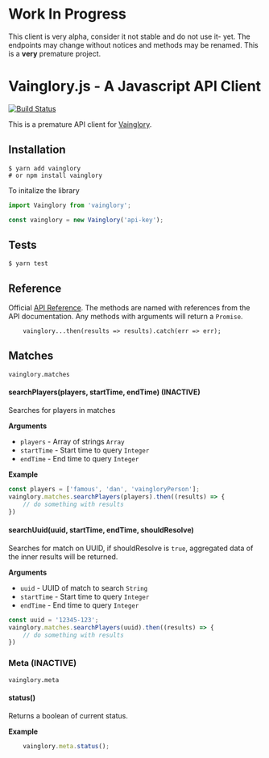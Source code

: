 # Work In Progress

This client is very alpha, consider it not stable and do not use it- yet. The endpoints may change without notices and methods may be renamed. This is a **very** premature project.

# Vainglory.js - A Javascript API Client

[![Build Status](https://travis-ci.org/seripap/vainglory.svg?branch=master)](https://travis-ci.com/seripap/vainglory)

This is a premature API client for [Vainglory](http://vainglorygame.com).

## Installation

```
$ yarn add vainglory
# or npm install vainglory
```

To initalize the library

```javascript
import Vainglory from 'vainglory';

const vainglory = new Vainglory('api-key');
```

## Tests

```
$ yarn test
```

## Reference
Official [API Reference](http://developer.vainglorygame.com/api). The methods are named with references from the API documentation. Any methods with arguments will return a `Promise`.

```
    vainglory...then(results => results).catch(err => err);
```

## Matches

`vainglory.matches` 

#### searchPlayers(players, startTime, endTime) (INACTIVE)

Searches for players in matches

__Arguments__
* `players` - Array of strings `Array`
* `startTime` - Start time to query `Integer` 
* `endTime` - End time to query `Integer` 

__Example__
```javascript
const players = ['famous', 'dan', 'vaingloryPerson'];
vainglory.matches.searchPlayers(players).then((results) => {
    // do something with results
})
```

#### searchUuid(uuid, startTime, endTime, shouldResolve)

Searches for match on UUID, if shouldResolve is `true`, aggregated data of the inner results will be returned.

__Arguments__
* `uuid` - UUID of match to search `String`
* `startTime` - Start time to query `Integer` 
* `endTime` - End time to query `Integer` 

```javascript
const uuid = '12345-123';
vainglory.matches.searchPlayers(uuid).then((results) => {
    // do something with results
})
```

### Meta (INACTIVE)

`vainglory.meta` 

#### status()

Returns a boolean of current status.

__Example__
```javascript
    vainglory.meta.status();
```
